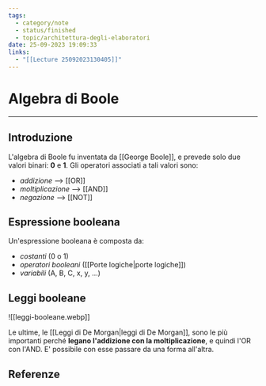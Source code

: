 ```yaml
---
tags:
  - category/note
  - status/finished
  - topic/architettura-degli-elaboratori
date: 25-09-2023 19:09:33
links:
  - "[[Lecture 25092023130405]]"
---
```

# Algebra di Boole
---
## Introduzione
L'algebra di Boole fu inventata da [[George Boole]], e prevede solo due valori binari: **0** e **1**. Gli operatori associati a tali valori sono:
- _addizione_ --> [[OR]]
- _moltiplicazione_ --> [[AND]]
- _negazione_ --> [[NOT]]

## Espressione booleana
Un'espressione booleana è composta da:
- _costanti_ (0 o 1)
- _operatori booleani_ ([[Porte logiche|porte logiche]])
- _variabili_ (A, B, C, x, y, ...)

## Leggi booleane
![[leggi-booleane.webp]]

Le ultime, le [[Leggi di De Morgan|leggi di De Morgan]], sono le più importanti perché **legano l'addizione con la moltiplicazione**, e quindi l'OR con l'AND. E' possibile con esse passare da una forma all'altra.

## Referenze